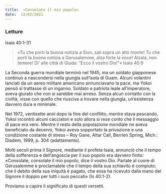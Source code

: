 ```yaml
---
title:  «Consolate il mio popolo»
date:  13/02/2021
---
```


### Letture
Isaia 40:1-31

> <p></p>
> «Tu che porti la buona notizia a Sion, sali sopra un alto monte! Tu che porti la buona notizia a Gerusalemme, alza forte la voce! Alzala, non temere! Di’ alle città di Giuda: “Ecco il vostro Dio!”» Isaia 40:9

La Seconda guerra mondiale terminò nel 1945, ma un soldato giapponese continuò a nascondersi nella giungla sull’isola di Guam. Alcuni volantini lanciati da un aereo militare americano annunciavano la pace, ma Yokoi pensò si trattasse di un inganno. Soldato e patriota leale all’imperatore, aveva giurato che non si sarebbe mai arreso. Senza alcun contatto con la civiltà, visse con quello che riusciva a trovare nella giungla, un’esistenza davvero dura e minimale.

Nel 1972, ventisette anni dopo la fine del conflitto, mentre stava pescando, Yokoi incontrò alcuni cacciatori e solo allora si rese conto che il messaggio di pace era vero. Mentre il resto della popolazione mondiale ne aveva beneficiato da decenni, Yokoi aveva sopportato la privazione e una condizione costante di stress – Roy Gane, Altar Call, Berrien Spring, Mich.: Diadem, 1999, p. 304 (adattamento).

Molti secoli prima il Signore, mediante il profeta Isaia, annunciò che il tempo della sofferenza e dell’angoscia per il suo popolo era davvero finito: «Consolate, consolate il mio popolo, dice il vostro Dio. Parlate al cuore di Gerusalemme e proclamatele che il tempo della sua schiavitù è compiuto; che il debito della sua iniquità è pagato, che essa ha ricevuto dalla mano del Signore il doppio per tutti i suoi peccati» (Is 40:1-2).

Proviamo a capire il significato di questi versetti.